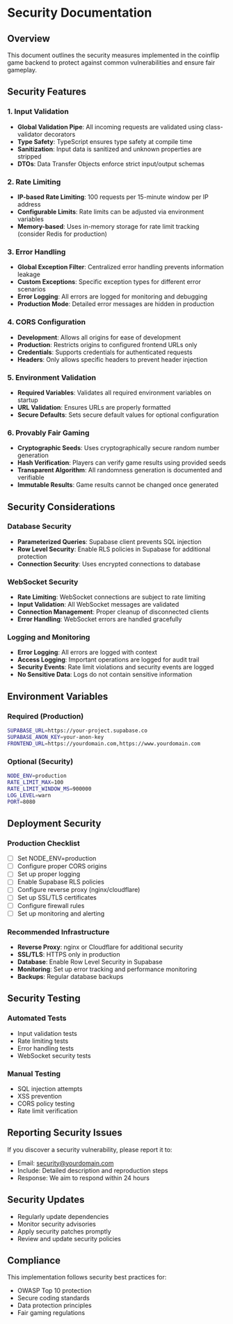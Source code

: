 # Security Documentation

## Overview

This document outlines the security measures implemented in the coinflip game backend to protect against common vulnerabilities and ensure fair gameplay.

## Security Features

### 1. Input Validation
- **Global Validation Pipe**: All incoming requests are validated using class-validator decorators
- **Type Safety**: TypeScript ensures type safety at compile time
- **Sanitization**: Input data is sanitized and unknown properties are stripped
- **DTOs**: Data Transfer Objects enforce strict input/output schemas

### 2. Rate Limiting
- **IP-based Rate Limiting**: 100 requests per 15-minute window per IP address
- **Configurable Limits**: Rate limits can be adjusted via environment variables
- **Memory-based**: Uses in-memory storage for rate limit tracking (consider Redis for production)

### 3. Error Handling
- **Global Exception Filter**: Centralized error handling prevents information leakage
- **Custom Exceptions**: Specific exception types for different error scenarios
- **Error Logging**: All errors are logged for monitoring and debugging
- **Production Mode**: Detailed error messages are hidden in production

### 4. CORS Configuration
- **Development**: Allows all origins for ease of development
- **Production**: Restricts origins to configured frontend URLs only
- **Credentials**: Supports credentials for authenticated requests
- **Headers**: Only allows specific headers to prevent header injection

### 5. Environment Validation
- **Required Variables**: Validates all required environment variables on startup
- **URL Validation**: Ensures URLs are properly formatted
- **Secure Defaults**: Sets secure default values for optional configuration

### 6. Provably Fair Gaming
- **Cryptographic Seeds**: Uses cryptographically secure random number generation
- **Hash Verification**: Players can verify game results using provided seeds
- **Transparent Algorithm**: All randomness generation is documented and verifiable
- **Immutable Results**: Game results cannot be changed once generated

## Security Considerations

### Database Security
- **Parameterized Queries**: Supabase client prevents SQL injection
- **Row Level Security**: Enable RLS policies in Supabase for additional protection
- **Connection Security**: Uses encrypted connections to database

### WebSocket Security
- **Rate Limiting**: WebSocket connections are subject to rate limiting
- **Input Validation**: All WebSocket messages are validated
- **Connection Management**: Proper cleanup of disconnected clients
- **Error Handling**: WebSocket errors are handled gracefully

### Logging and Monitoring
- **Error Logging**: All errors are logged with context
- **Access Logging**: Important operations are logged for audit trail
- **Security Events**: Rate limit violations and security events are logged
- **No Sensitive Data**: Logs do not contain sensitive information

## Environment Variables

### Required (Production)
```bash
SUPABASE_URL=https://your-project.supabase.co
SUPABASE_ANON_KEY=your-anon-key
FRONTEND_URL=https://yourdomain.com,https://www.yourdomain.com
```

### Optional (Security)
```bash
NODE_ENV=production
RATE_LIMIT_MAX=100
RATE_LIMIT_WINDOW_MS=900000
LOG_LEVEL=warn
PORT=8080
```

## Deployment Security

### Production Checklist
- [ ] Set NODE_ENV=production
- [ ] Configure proper CORS origins
- [ ] Set up proper logging
- [ ] Enable Supabase RLS policies
- [ ] Configure reverse proxy (nginx/cloudflare)
- [ ] Set up SSL/TLS certificates
- [ ] Configure firewall rules
- [ ] Set up monitoring and alerting

### Recommended Infrastructure
- **Reverse Proxy**: nginx or Cloudflare for additional security
- **SSL/TLS**: HTTPS only in production
- **Database**: Enable Row Level Security in Supabase
- **Monitoring**: Set up error tracking and performance monitoring
- **Backups**: Regular database backups

## Security Testing

### Automated Tests
- Input validation tests
- Rate limiting tests
- Error handling tests
- WebSocket security tests

### Manual Testing
- SQL injection attempts
- XSS prevention
- CORS policy testing
- Rate limit verification

## Reporting Security Issues

If you discover a security vulnerability, please report it to:
- Email: security@yourdomain.com
- Include: Detailed description and reproduction steps
- Response: We aim to respond within 24 hours

## Security Updates

- Regularly update dependencies
- Monitor security advisories
- Apply security patches promptly
- Review and update security policies

## Compliance

This implementation follows security best practices for:
- OWASP Top 10 protection
- Secure coding standards
- Data protection principles
- Fair gaming regulations